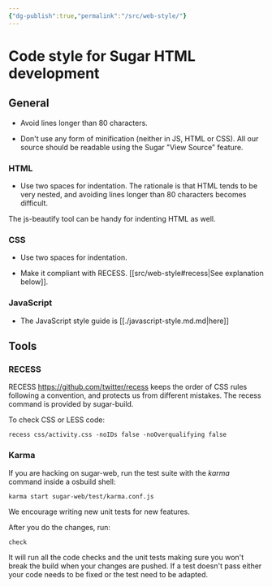 ```yaml
---
{"dg-publish":true,"permalink":"/src/web-style/"}
---
```


Code style for Sugar HTML development
=====================================

General
-------

* Avoid lines longer than 80 characters.

* Don't use any form of minification (neither in JS, HTML or CSS).
  All our source should be readable using the Sugar "View Source"
  feature.

### HTML

* Use two spaces for indentation.  The rationale is that HTML tends to
  be very nested, and avoiding lines longer than 80 characters becomes
  difficult.

The js-beautify tool can be handy for indenting HTML as well.

### CSS

* Use two spaces for indentation.

* Make it compliant with RECESS. [[src/web-style#recess\|See explanation below]].

### JavaScript

* The JavaScript style guide is [[./javascript-style.md.md\|here]]

Tools
-----

### RECESS

RECESS <https://github.com/twitter/recess> keeps the order of CSS
rules following a convention, and protects us from different mistakes.
The recess command is provided by sugar-build.

To check CSS or LESS code:

    recess css/activity.css -noIDs false -noOverqualifying false

### Karma

If you are hacking on sugar-web, run the test suite with the *karma* command inside a osbuild shell:

    karma start sugar-web/test/karma.conf.js

We encourage writing new unit tests for new features.

After you do the changes, run:

    check

It will run all the code checks and the unit tests making sure you won't break the build when your changes are pushed. 
If a test doesn't pass either your code needs to be fixed or the test need to be adapted.
